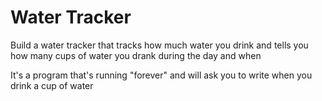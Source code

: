 # Water Tracker

Build a water tracker that tracks how much water you drink and tells you how
many cups of water you drank during the day and when

It's a program that's running "forever" and will ask you to write when you drink a cup of water
